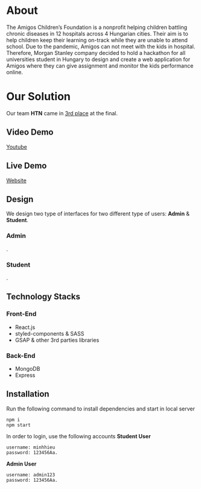# About
The Amigos Children’s Foundation is a nonprofit helping children battling chronic diseases in 12 hospitals across 4 Hungarian cities. Their aim is to help children keep their learning on-track while they are unable to attend school. 
Due to the pandemic, Amigos can not meet with the kids in hospital. Therefore, Morgan Stanley company decided to hold a hackathon for all universities student in Hungary to design and create a web application for Amigos where they can give assignment and monitor the kids performance online. 


# Our Solution
Our team **HTN** came in [3rd place](https://www.codetogive.hu/results) at the final. 
## Video Demo
[Youtube](https://www.youtube.com/watch?v=eKfQYZgQtIg)
## Live Demo
[Website](code-to-give.vercel.app)
## Design
We design two type of interfaces for two different type of users: **Admin** & **Student**.

### Admin
.
### Student
.
## Technology Stacks
### Front-End
 - React.js 
 - styled-components & SASS
 - GSAP
 & other 3rd parties libraries

### Back-End
- MongoDB
- Express 

## Installation 
Run the following command to install dependencies and start in local server

    npm i 
    npm start
In order to login, use the following accounts
**Student User**

    username: minhhieu
    password: 123456Aa.
  
  **Admin User**
  
    username: admin123
    password: 123456Aa.
